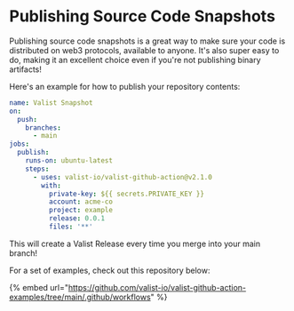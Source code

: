 # Publishing Source Code Snapshots

Publishing source code snapshots is a great way to make sure your code is distributed on web3 protocols, available to anyone. It's also super easy to do, making it an excellent choice even if you're not publishing binary artifacts!

Here's an example for how to publish your repository contents:

```yaml
name: Valist Snapshot
on:
  push:
    branches:
      - main
jobs:
  publish:
    runs-on: ubuntu-latest
    steps:
      - uses: valist-io/valist-github-action@v2.1.0
        with:
          private-key: ${{ secrets.PRIVATE_KEY }}
          account: acme-co
          project: example
          release: 0.0.1
          files: '**'
```

This will create a Valist Release every time you merge into your main branch!

For a set of examples, check out this repository below:

{% embed url="https://github.com/valist-io/valist-github-action-examples/tree/main/.github/workflows" %}
